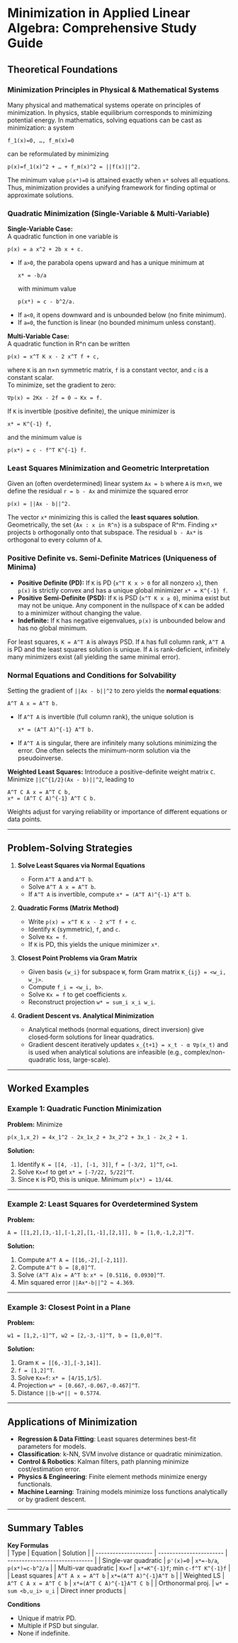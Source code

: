 # Minimization in Applied Linear Algebra: Comprehensive Study Guide

## Theoretical Foundations

### Minimization Principles in Physical & Mathematical Systems  
Many physical and mathematical systems operate on principles of minimization. In physics, stable equilibrium corresponds to minimizing potential energy. In mathematics, solving equations can be cast as minimization: a system  
```
f_1(x)=0, …, f_m(x)=0
```  
can be reformulated by minimizing  
```
p(x)=f_1(x)^2 + … + f_m(x)^2 = ||f(x)||^2.
```  
The minimum value `p(x*)=0` is attained exactly when `x*` solves all equations. Thus, minimization provides a unifying framework for finding optimal or approximate solutions.

### Quadratic Minimization (Single-Variable & Multi-Variable)

**Single-Variable Case:**  
A quadratic function in one variable is  
```
p(x) = a x^2 + 2b x + c.
```  
- If `a>0`, the parabola opens upward and has a unique minimum at  
  ```
  x* = -b/a
  ```  
  with minimum value  
  ```
  p(x*) = c - b^2/a.
  ```  
- If `a<0`, it opens downward and is unbounded below (no finite minimum).  
- If `a=0`, the function is linear (no bounded minimum unless constant).

**Multi-Variable Case:**  
A quadratic function in R^n can be written

```
p(x) = x^T K x - 2 x^T f + c,
```

where `K` is an n×n symmetric matrix, `f` is a constant vector, and `c` is a constant scalar.  
To minimize, set the gradient to zero:

```
∇p(x) = 2Kx - 2f = 0 ⇒ Kx = f.
```

If `K` is invertible (positive definite), the unique minimizer is

```
x* = K^{-1} f,
```

and the minimum value is

```
p(x*) = c - f^T K^{-1} f.
```

### Least Squares Minimization and Geometric Interpretation  
Given an (often overdetermined) linear system `Ax = b` where `A` is m×n, we define the residual `r = b - Ax` and minimize the squared error

```
p(x) = ||Ax - b||^2.
```

The vector `x*` minimizing this is called the **least squares solution**. Geometrically, the set `{Ax : x in R^n}` is a subspace of R^m. Finding `x*` projects `b` orthogonally onto that subspace. The residual `b - Ax*` is orthogonal to every column of `A`.

### Positive Definite vs. Semi-Definite Matrices (Uniqueness of Minima)  
- **Positive Definite (PD):** If `K` is PD (`x^T K x > 0` for all nonzero `x`), then `p(x)` is strictly convex and has a unique global minimizer `x* = K^{-1} f`.  
- **Positive Semi-Definite (PSD):** If `K` is PSD (`x^T K x ≥ 0`), minima exist but may not be unique. Any component in the nullspace of `K` can be added to a minimizer without changing the value.  
- **Indefinite:** If `K` has negative eigenvalues, `p(x)` is unbounded below and has no global minimum.

For least squares, `K = A^T A` is always PSD. If `A` has full column rank, `A^T A` is PD and the least squares solution is unique. If `A` is rank-deficient, infinitely many minimizers exist (all yielding the same minimal error).

### Normal Equations and Conditions for Solvability  
Setting the gradient of `||Ax - b||^2` to zero yields the **normal equations**:

```
A^T A x = A^T b.
```

- If `A^T A` is invertible (full column rank), the unique solution is

  ```
  x* = (A^T A)^{-1} A^T b.
  ```

- If `A^T A` is singular, there are infinitely many solutions minimizing the error. One often selects the minimum-norm solution via the pseudoinverse.

**Weighted Least Squares:** Introduce a positive-definite weight matrix `C`. Minimize `||C^{1/2}(Ax - b)||^2`, leading to

```
A^T C A x = A^T C b,
x* = (A^T C A)^{-1} A^T C b.
```

Weights adjust for varying reliability or importance of different equations or data points.

---

## Problem-Solving Strategies

1. **Solve Least Squares via Normal Equations**  
   - Form `A^T A` and `A^T b`.  
   - Solve `A^T A x = A^T b`.  
   - If `A^T A` is invertible, compute `x* = (A^T A)^{-1} A^T b`.

2. **Quadratic Forms (Matrix Method)**  
   - Write `p(x) = x^T K x - 2 x^T f + c`.  
   - Identify `K` (symmetric), `f`, and `c`.  
   - Solve `Kx = f`.  
   - If `K` is PD, this yields the unique minimizer `x*`.

3. **Closest Point Problems via Gram Matrix**  
   - Given basis `{w_i}` for subspace `W`, form Gram matrix `K_{ij} = <w_i, w_j>`.  
   - Compute `f_i = <w_i, b>`.  
   - Solve `Kx = f` to get coefficients `x`.  
   - Reconstruct projection `w* = sum_i x_i w_i`.

4. **Gradient Descent vs. Analytical Minimization**  
   - Analytical methods (normal equations, direct inversion) give closed‑form solutions for linear quadratics.  
   - Gradient descent iteratively updates `x_{t+1} = x_t - α ∇p(x_t)` and is used when analytical solutions are infeasible (e.g., complex/non-quadratic loss, large-scale).

---

## Worked Examples

### Example 1: Quadratic Function Minimization  
**Problem:** Minimize  
```
p(x_1,x_2) = 4x_1^2 - 2x_1x_2 + 3x_2^2 + 3x_1 - 2x_2 + 1.
```  
**Solution:**  
1. Identify `K = [[4, -1], [-1, 3]]`, `f = [-3/2, 1]^T`, `c=1`.  
2. Solve `Kx=f` to get `x* = [-7/22, 5/22]^T`.  
3. Since `K` is PD, this is unique. Minimum `p(x*) = 13/44`.

---

### Example 2: Least Squares for Overdetermined System  
**Problem:**  
```
A = [[1,2],[3,-1],[-1,2],[1,-1],[2,1]], b = [1,0,-1,2,2]^T.
```  
**Solution:**  
1. Compute `A^T A = [[16,-2],[-2,11]]`.  
2. Compute `A^T b = [8,0]^T`.  
3. Solve `(A^T A)x = A^T b`: `x* ≈ [0.5116, 0.0930]^T`.  
4. Min squared error `||Ax*-b||^2 ≈ 4.369`.

---

### Example 3: Closest Point in a Plane  
**Problem:**  
```
w1 = [1,2,-1]^T, w2 = [2,-3,-1]^T, b = [1,0,0]^T.
```  
**Solution:**  
1. Gram `K = [[6,-3],[-3,14]]`.  
2. `f = [1,2]^T`.  
3. Solve `Kx=f`: `x* = [4/15,1/5]`.  
4. Projection `w* ≈ [0.667,-0.067,-0.467]^T`.  
5. Distance `||b-w*|| ≈ 0.5774`.

---

## Applications of Minimization

- **Regression & Data Fitting**: Least squares determines best-fit parameters for models.  
- **Classification**: k-NN, SVM involve distance or quadratic minimization.  
- **Control & Robotics**: Kalman filters, path planning minimize cost/estimation error.  
- **Physics & Engineering**: Finite element methods minimize energy functionals.  
- **Machine Learning**: Training models minimize loss functions analytically or by gradient descent.

---

## Summary Tables

**Key Formulas**  
| Type                 | Equation                | Solution                       |
| -------------------- | ----------------------- | ------------------------------ |
| Single-var quadratic | `p'(x)=0`               | `x*=-b/a`, `p(x*)=c-b^2/a`     |
| Multi-var quadratic  | `Kx=f`                  | `x*=K^{-1}f`; min `c-f^T K^{-1}f` |
| Least squares        | `A^T A x = A^T b`       | `x*=(A^T A)^{-1}A^T b`         |
| Weighted LS          | `A^T C A x = A^T C b`   | `x*=(A^T C A)^{-1}A^T C b`     |
| Orthonormal proj.    | `w* = sum <b,u_i> u_i`  | Direct inner products         |

**Conditions**  
- Unique if matrix PD.  
- Multiple if PSD but singular.  
- None if indefinite.
